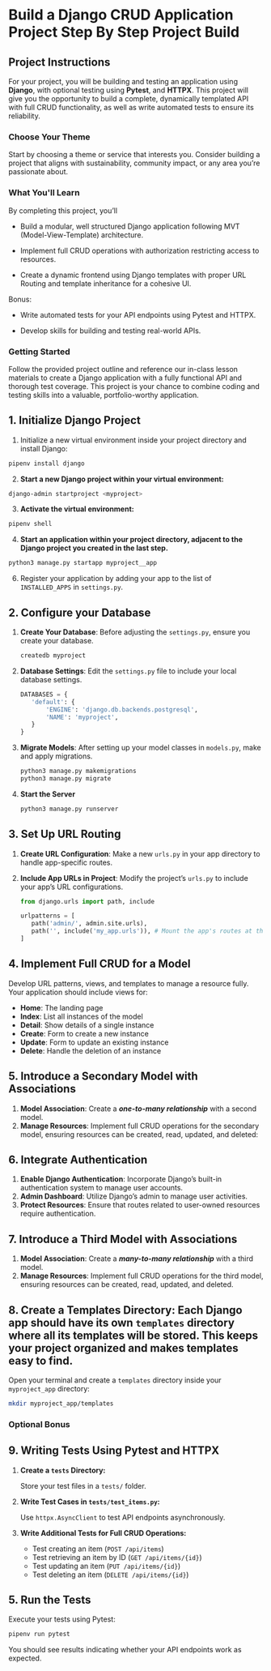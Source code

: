 <h1>
  <span class="headline">Build a Django CRUD Application Project</span>
  <span class="subhead">Step By Step Project Build</span>
</h1>

## Project Instructions

For your project, you will be building and testing an application using **Django**, with optional testing using **Pytest**, and **HTTPX**. This project will give you the opportunity to build a complete, dynamically templated API with full CRUD functionality, as well as write automated tests to ensure its reliability.

### **Choose Your Theme**

Start by choosing a theme or service that interests you. Consider building a project that aligns with sustainability, community impact, or any area you’re passionate about.

### **What You'll Learn**

By completing this project, you’ll

- Build a modular, well structured Django application following MVT (Model-View-Template) architecture.

- Implement full CRUD operations with authorization restricting access to resources.

- Create a dynamic frontend using Django templates with proper URL Routing and template inheritance for a cohesive UI.

Bonus:

- Write automated tests for your API endpoints using Pytest and HTTPX.

- Develop skills for building and testing real-world APIs.

### **Getting Started**

Follow the provided project outline and reference our in-class lesson materials to create a Django application with a fully functional API and thorough test coverage. This project is your chance to combine coding and testing skills into a valuable, portfolio-worthy application.

## 1. Initialize Django Project

1. Initialize a new virtual environment inside your project directory and install Django:

  ```bash
  pipenv install django
  ```

2. **Start a new Django project within your virtual environment:**
  
  ```bash
  django-admin startproject <myproject>
  ```

3. **Activate the virtual environment:**

  ```bash
  pipenv shell
  ```

4. **Start an application within your project directory, adjacent to the Django project you created in the last step.**
  
  ```bash
  python3 manage.py startapp myproject__app
  ```
   
6. Register your application by adding your app to the list of `INSTALLED_APPS` in `settings.py`.

## 2. **Configure your Database**
1. **Create Your Database**: Before adjusting the `settings.py`, ensure you create your database.

   ```bash
   createdb myproject
   ```

2. **Database Settings**: Edit the `settings.py` file to include your local database settings.

   ```python
   DATABASES = {
      'default': {
          'ENGINE': 'django.db.backends.postgresql',
          'NAME': 'myproject',
      }
   }
   ```

3. **Migrate Models**: After setting up your model classes in `models.py`, make and apply migrations.
   ```bash
   python3 manage.py makemigrations
   python3 manage.py migrate
   ```

4. **Start the Server**
   ```bash
   python3 manage.py runserver
   ```

## 3. **Set Up URL Routing**

1. **Create URL Configuration**: Make a new `urls.py` in your app directory to handle app-specific routes.

2. **Include App URLs in Project**: Modify the project’s `urls.py` to include your app’s URL configurations.

   ```python
   from django.urls import path, include

   urlpatterns = [
      path('admin/', admin.site.urls),
      path('', include('my_app.urls')), # Mount the app's routes at the root URL
   ]
   ```

## 4. **Implement Full CRUD for a Model**

Develop URL patterns, views, and templates to manage a resource fully. Your application should include views for:

- **Home**: The landing page
- **Index**: List all instances of the model
- **Detail**: Show details of a single instance
- **Create**: Form to create a new instance
- **Update**: Form to update an existing instance
- **Delete**: Handle the deletion of an instance

## 5. **Introduce a Secondary Model with Associations**

1. **Model Association**: Create a **_one-to-many relationship_** with a second model.
2. **Manage Resources**: Implement full CRUD operations for the secondary model, ensuring resources can be created, read, updated, and deleted:

## 6. **Integrate Authentication**

1. **Enable Django Authentication**: Incorporate Django’s built-in authentication system to manage user accounts.
2. **Admin Dashboard**: Utilize Django’s admin to manage user activities.
3. **Protect Resources**: Ensure that routes related to user-owned resources require authentication.

## 7. **Introduce a Third Model with Associations**

1. **Model Association**: Create a **_many-to-many relationship_** with a third model.
2. **Manage Resources**: Implement full CRUD operations for the third model, ensuring resources can be created, read, updated, and deleted.

## 8.  **Create a Templates Directory**: Each Django app should have its own `templates` directory where all its templates will be stored. This keeps your project organized and makes templates easy to find.

Open your terminal and create a `templates` directory inside your `myproject_app` directory:

  ```bash
  mkdir myproject_app/templates
  ```

### **Optional Bonus**
## 9. Writing Tests Using Pytest and HTTPX

1. **Create a `tests` Directory:**

   Store your test files in a `tests/` folder.

2. **Write Test Cases in `tests/test_items.py`:**

   Use `httpx.AsyncClient` to test API endpoints asynchronously.

3. **Write Additional Tests for Full CRUD Operations:**

   - Test creating an item (`POST /api/items`)
   - Test retrieving an item by ID (`GET /api/items/{id}`)
   - Test updating an item (`PUT /api/items/{id}`)
   - Test deleting an item (`DELETE /api/items/{id}`)

## 5. Run the Tests

Execute your tests using Pytest:

```bash
pipenv run pytest
```

You should see results indicating whether your API endpoints work as expected.

